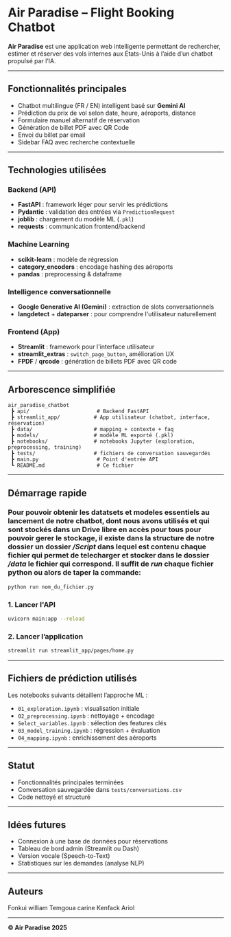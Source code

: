 
# Air Paradise – Flight Booking Chatbot

**Air Paradise** est une application web intelligente permettant de rechercher, estimer et réserver des vols internes aux États-Unis à l’aide d’un chatbot propulsé par l’IA.

---

## Fonctionnalités principales

- Chatbot multilingue (FR / EN) intelligent basé sur **Gemini AI**
- Prédiction du prix de vol selon date, heure, aéroports, distance
- Formulaire manuel alternatif de réservation
- Génération de billet PDF avec QR Code
- Envoi du billet par email
- Sidebar FAQ avec recherche contextuelle

---

## Technologies utilisées

###  Backend (API)
- **FastAPI** : framework léger pour servir les prédictions
- **Pydantic** : validation des entrées via `PredictionRequest`
- **joblib** : chargement du modèle ML (`.pkl`)
- **requests** : communication frontend/backend

### Machine Learning
- **scikit-learn** : modèle de régression
- **category_encoders** : encodage hashing des aéroports
- **pandas** : preprocessing & dataframe

### Intelligence conversationnelle
- **Google Generative AI (Gemini)** : extraction de slots conversationnels
- **langdetect** + **dateparser** : pour comprendre l'utilisateur naturellement

### Frontend (App)
- **Streamlit** : framework pour l'interface utilisateur
- **streamlit_extras** : `switch_page_button`, amélioration UX
- **FPDF** / **qrcode** : génération de billets PDF avec QR code

---

## Arborescence simplifiée

```
air_paradise_chatbot
 ┣ api/                      # Backend FastAPI
 ┣ streamlit_app/           # App utilisateur (chatbot, interface, réservation)
 ┣ data/                    # mapping + contexte + faq
 ┣ models/                  # modèle ML exporté (.pkl)
 ┣ notebooks/               # notebooks Jupyter (exploration, preprocessing, training)
 ┣ tests/                   # fichiers de conversation sauvegardés
 ┣ main.py                   # Point d'entrée API
 ┗ README.md                 # Ce fichier
```

---

## Démarrage rapide

### Pour pouvoir obtenir les datatsets et modeles essentiels au lancement de notre chatbot, dont nous avons utilisés et qui sont stockés dans un Drive libre en accès pour tous pour pouvoir gerer le stockage, il  existe dans la structure de notre dossier un dossier */Script* dans lequel est contenu chaque fichier qui permet de telecharger et stocker dans le dossier */data* le fichier qui correspond. Il suffit de *run* chaque fichier python ou alors de taper la commande:
```bash
python run nom_du_fichier.py
```

### 1. Lancer l'API
```bash
uvicorn main:app --reload
```

### 2. Lancer l’application
```bash
streamlit run streamlit_app/pages/home.py
```

---

## Fichiers de prédiction utilisés

Les notebooks suivants détaillent l’approche ML :
- `01_exploration.ipynb` : visualisation initiale
- `02_preprocessing.ipynb` : nettoyage + encodage
- `Select_variables.ipynb` : sélection des features clés
- `03_model_training.ipynb` : régression + évaluation
- `04_mapping.ipynb` : enrichissement des aéroports

---

## Statut

-  Fonctionnalités principales terminées
-  Conversation sauvegardée dans `tests/conversations.csv`
-  Code nettoyé et structuré

---

##  Idées futures

- Connexion à une base de données pour réservations
- Tableau de bord admin (Streamlit ou Dash)
- Version vocale (Speech-to-Text)
- Statistiques sur les demandes (analyse NLP)

---

##  Auteurs
Fonkui william
Temgoua carine
Kenfack Ariol

---

**© Air Paradise 2025**
